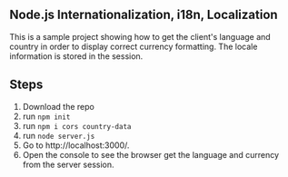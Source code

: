 ## Node.js Internationalization, i18n, Localization

This is a sample project showing how to get the client's language and country in order to display correct currency formatting. The locale information is stored in the session.

## Steps

1. Download the repo
2. run `npm init`
3. run `npm i cors country-data`
4. run `node server.js`
5. Go to http://localhost:3000/.
6. Open the console to see the browser get the language and currency from the server session.
